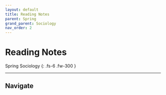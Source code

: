 ```yaml
---
layout: default
title: Reading Notes
parent: Spring
grand_parent: Sociology
nav_order: 2
---
```


# Reading Notes

Spring Sociology
{: .fs-6 .fw-300 }

---

## Navigate
